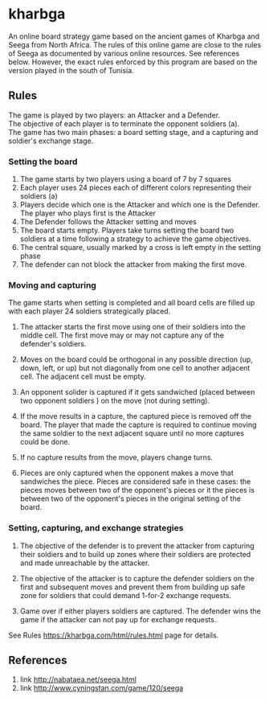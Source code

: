 # kharbga

An online board strategy game based on the ancient games of Kharbga and Seega from North Africa.
The rules of this online game are close to the rules of Seega as documented by various online resources.
See references below. However, the exact rules enforced by this program are based on the version played in the south of Tunisia.

## Rules

  The game is played by two players: an Attacker and a Defender.  
  The objective of each player is to terminate the opponent soldiers (a).  
  The game has two main phases: a board setting stage, and a capturing and soldier's exchange stage.

### Setting the board

  1. The game starts by two players using a board of 7 by 7 squares
  2. Each player uses 24 pieces each of different colors representing their soldiers (a)
  3. Players decide which one is the Attacker and which one is the Defender. The player who plays first is the Attacker
  4. The Defender follows the Attacker setting and moves
  5. The board starts empty.  Players take turns setting the board two soldiers at a time following a strategy to achieve the game objectives.
  6. The central square, usually marked by a cross is left empty in the setting phase
  7. The defender can not block the attacker from making the first move.

### Moving and capturing

  The game starts when setting is completed and all board cells are filled up with each player 24 soldiers strategically placed.

  1. The attacker starts the first move using one of their soldiers into the middle cell. The first move may or may not capture any of the defender's soldiers.

  2. Moves on the board could be orthogonal in any possible direction (up, down, left, or up) but not diagonally from one cell to another adjacent cell. The adjacent cell must be empty.

  3. An opponent solider is captured if it gets sandwiched (placed between two opponent soldiers ) on the move (not during setting).

  4. If the move results in a capture, the captured piece is removed off the board. The player that made the capture is required to continue moving the same soldier to the next adjacent square until no more captures could be done.

  5. If no capture results from the move, players change turns. 

  6. Pieces are only captured when the opponent makes a move that sandwiches the piece. Pieces are considered safe in these cases: the pieces moves  between two of the opponent's pieces or it the pieces is between two of the opponent's pieces in the original setting of the board.

### Setting, capturing, and exchange strategies

  1. The objective of the defender is to prevent the attacker from capturing their soldiers and to build up zones where their soldiers are protected and made unreachable by the attacker.

  2. The objective of the attacker is to capture the defender soldiers on the first and subsequent moves and prevent them from building up safe zone for soldiers that could demand 1-for-2 exchange requests.
  
  3. Game over if either players soldiers are captured. The defender wins the game if the attacker can not pay up for exchange requests.

  See Rules https://kharbga.com/html/rules.html page for details.

## References

1. link http://nabataea.net/seega.html
2. link http://www.cyningstan.com/game/120/seega
